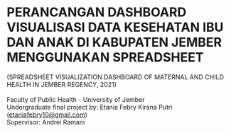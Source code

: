 
# PERANCANGAN DASHBOARD VISUALISASI DATA KESEHATAN IBU DAN ANAK DI KABUPATEN JEMBER MENGGUNAKAN SPREADSHEET
(SPREADSHEET VISUALIZATION DASHBOARD OF MATERNAL AND CHILD HEALTH IN JEMBER REGENCY, 2021)
<br>
<br>Faculty of Public Health - University of Jember
<br>Undergraduate final project by: Etania Febry Kirana Putri (etaniafebry10@gmail.com)
<br>Supervisor: Andrei Ramani

